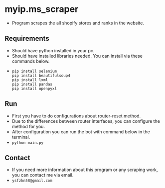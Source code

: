 # myip.ms_scraper
* Program scrapes the all shopify stores and ranks in the website. 

## Requirements
* Should have python installed in your pc. 
* Should have installed libraries needed. You can install via these commands below.
* ``` 
  pip install selenium
  pip install beautifulsoup4
  pip install lxml
  pip install pandas
  pip install openpyxl
  ```
## Run
* First you have to do configurations about router-reset method. 
* Due to the differences between router interfaces, you can configure the method for you. 
* After configuration you can run the bot with command below in the terminal.
* ``` python main.py ```

## Contact
* If you need more information about this program or any scraping work, you can contact me via email.
* ``` ysfzkn58@gmail.com ```
